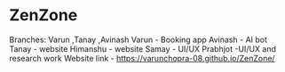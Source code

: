 # ZenZone
Branches: Varun ,Tanay ,Avinash
Varun - Booking app
Avinash - AI bot 
Tanay - website
Himanshu - website
Samay - UI/UX
Prabhjot -UI/UX and research work
Website link -  https://varunchopra-08.github.io/ZenZone/
